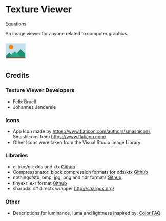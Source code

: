 # Texture Viewer 

[Equations](equation.md)

An image viewer for anyone related to computer graphics.

![](app.png)

## Credits

### Texture Viewer Developers
- Felix Bruell
- Johannes Jendersie

### Icons
- App Icon made by https://www.flaticon.com/authors/smashicons Smashicons from https://www.flaticon.com/
- Other Icons were taken from the Visual Studio Image Library

### Libraries
- g-truc/gli: dds and ktx [Github](https://github.com/g-truc/gli)
- Compressonator: block compression formats for dds/ktx [Github](https://github.com/GPUOpen-Tools/Compressonator)
- nothings/stb: bmp, jpg, png and hdr formats [Github](https://github.com/nothings/stb)
- tinyexr: exr format [Github](https://github.com/syoyo/tinyexr)
- sharpdx: c# directx wrapper http://sharpdx.org/

### Other
- Descriptions for luminance, luma and lightness inspired by: [Color FAQ](http://homepages.inf.ed.ac.uk/rbf/CVonline/LOCAL_COPIES/POYNTON1/ColorFAQ.html)

